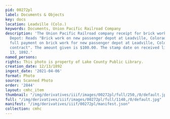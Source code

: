 ```yaml
---
pid: 00272pl
label: Documents & Objects
key: docs
location: Leadville (Colo.)
keywords: Documents, Union Pacific Railroad Company
description: 'The Union Pacific Railroad company receipt for brick work at New Leadville
  Depot: Reads "Brick work on new passenger depot at Leadville, Colorado. This being
  full payment on brick work for new passenger depot at Leadville, Colorado as per
  contract". The amount given is $100.00. The stamp date on received line is December
  13, 1892.'
named_persons: 
rights: This photo is property of Lake County Public Library.
creation_date: 12/13/1892
ingest_date: '2021-04-06'
format: Photo
source: Scanned Photo
order: '2844'
layout: cmhc_item
thumbnail: "/img/derivatives/iiif/images/00272pl/full/250,/0/default.jpg"
full: "/img/derivatives/iiif/images/00272pl/full/1140,/0/default.jpg"
manifest: "/img/derivatives/iiif/00272pl/manifest.json"
collection: cmhc
---
```


